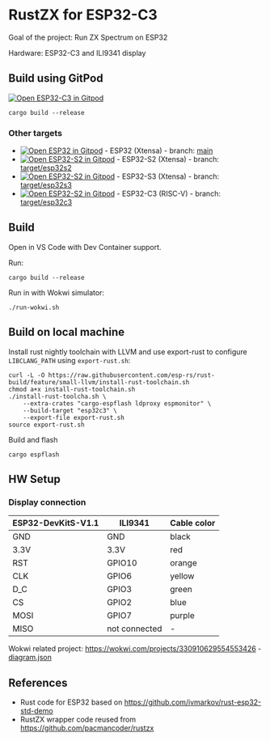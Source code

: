 # RustZX for ESP32-C3

Goal of the project: Run ZX Spectrum on ESP32

Hardware: ESP32-C3 and ILI9341 display

## Build using GitPod

[![Open ESP32-C3 in Gitpod](https://gitpod.io/button/open-in-gitpod.svg)](https://gitpod.io/github.com/georgik/rustzx-esp32/tree/target/esp32c3)

```
cargo build --release
```

### Other targets

- [![Open ESP32 in Gitpod](https://gitpod.io/button/open-in-gitpod.svg)](https://gitpod.io/github.com/georgik/rustzx-esp32/) - ESP32 (Xtensa) - branch: [main](https://github.com/georgik/rustzx-esp32/)
- [![Open ESP32-S2 in Gitpod](https://gitpod.io/button/open-in-gitpod.svg)](https://gitpod.io/github.com/georgik/rustzx-esp32/tree/target/esp32s2) - ESP32-S2 (Xtensa) - branch: [target/esp32s2](https://github.com/georgik/rustzx-esp32/tree/target/esp32s2)
- [![Open ESP32-S2 in Gitpod](https://gitpod.io/button/open-in-gitpod.svg)](https://gitpod.io/github.com/georgik/rustzx-esp32/tree/target/esp32s3) - ESP32-S3 (Xtensa) - branch: [target/esp32s3](https://github.com/georgik/rustzx-esp32/tree/target/esp32s3)
- [![Open ESP32-S2 in Gitpod](https://gitpod.io/button/open-in-gitpod.svg)](https://gitpod.io/github.com/georgik/rustzx-esp32/tree/target/esp32s3) - ESP32-C3 (RISC-V) - branch: [target/esp32c3](https://github.com/georgik/rustzx-esp32/tree/target/esp32c3)

## Build

Open in VS Code with Dev Container support.

Run:

```
cargo build --release
```

Run in with Wokwi simulator:

```
./run-wokwi.sh
```

## Build on local machine

Install rust nightly toolchain with LLVM and use export-rust to configure `LIBCLANG_PATH` using `export-rust.sh`:

```
curl -L -O https://raw.githubusercontent.com/esp-rs/rust-build/feature/small-llvm/install-rust-toolchain.sh
chmod a+x install-rust-toolchain.sh
./install-rust-toolcha.sh \
    --extra-crates "cargo-espflash ldproxy espmonitor" \
    --build-target "esp32c3" \
    --export-file export-rust.sh
source export-rust.sh
```

Build and flash

```
cargo espflash
```

## HW Setup

### Display connection

| ESP32-DevKitS-V1.1 | ILI9341       | Cable color |
|--------------------|---------------|-------------|
| GND                | GND           | black       |
| 3.3V               | 3.3V          | red         |
| RST                | GPIO10        | orange      |
| CLK                | GPIO6         | yellow      |
| D_C                | GPIO3         | green       |
| CS                 | GPIO2         | blue        |
| MOSI               | GPIO7         | purple      |
| MISO               | not connected | -           |


Wokwi related project: https://wokwi.com/projects/330910629554553426 - [diagram.json](docs/diagram.json)

## References

- Rust code for ESP32 based on https://github.com/ivmarkov/rust-esp32-std-demo
- RustZX wrapper code reused from https://github.com/pacmancoder/rustzx
